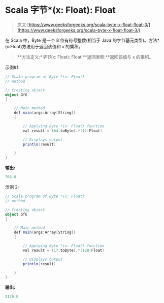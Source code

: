 # Scala 字节*(x: Float): Float

> 原文:[https://www.geeksforgeeks.org/scala-byte-x-float-float-3/](https://www.geeksforgeeks.org/scala-byte-x-float-float-3/)

在 Scala 中，Byte 是一个 8 位有符号整数(相当于 Java 的字节基元类型)。方法*(x:Float)方法用于返回该值和 x 的乘积。

> **方法定义:**字节*(x: Float): Float
> **返回类型:**返回该值与 x 的乘积。

示例#1:

```scala
// Scala program of Byte *(x: Float)
// method 

// Creating object 
object GfG 
{ 

    // Main method 
    def main(args:Array[String]) 
    { 

        // Applying Byte *(x: Float) function 
        val result = (64.toByte).*(12:Float) 

        // Displays output 
        println(result) 

    } 
} 
```

**输出:**

```scala
768.0
```

示例 2:

```scala
// Scala program of Byte *(x: Float)
// method 

// Creating object 
object GfG 
{ 

    // Main method 
    def main(args:Array[String]) 
    { 

        // Applying Byte *(x: Float) function 
        val result = (17.toByte).*(128:Float) 

        // Displays output 
        println(result) 

    } 
} 
```

**输出:**

```scala
2176.0
```